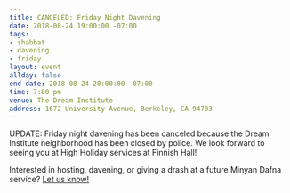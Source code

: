```yaml
---
title: CANCELED: Friday Night Davening
date: 2018-08-24 19:00:00 -07:00
tags:
- shabbat
- davening
- friday
layout: event
allday: false
end-date: 2018-08-24 20:00:00 -07:00
time: 7:00 pm
venue: The Dream Institute
address: 1672 University Avenue, Berkeley, CA 94703
---
```

UPDATE:  Friday night davening has been canceled because the Dream Institute neighborhood has been closed by police.  We look forward to seeing you at High Holiday services at Finnish Hall!

Interested in hosting, davening, or giving a drash at a future Minyan Dafna service? [Let us know!](mailto:info@minyandafna.org)
